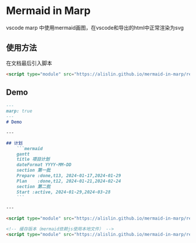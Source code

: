 # Mermaid in Marp
vscode marp 中使用mermaid画图，在vscode和导出的html中正常渲染为svg

## 使用方法
在文档最后引入脚本

```html
<script type="module" src="https://alislin.github.io/mermaid-in-marp/render.js"></script>
```

## Demo
```md
---
marp: true
---
# Demo

---

## 计划
    ```mermaid
    gantt
    title 项目计划
    dateFormat YYYY-MM-DD
    section 第一批
    Prepare :done,t13, 2024-01-17,2024-01-29
    Plan    :done,t12, 2024-01-21,2024-02-24
    section 第二批
    Start :active, 2024-01-29,2024-03-28
    ```

---

<script type="module" src="https://alislin.github.io/mermaid-in-marp/render.js"></script>

<!-- 缓存版本（mermaid依赖js使用本地文件） -->
<script type="module" src="https://alislin.github.io/mermaid-in-marp/render.cache.js"></script>

```
